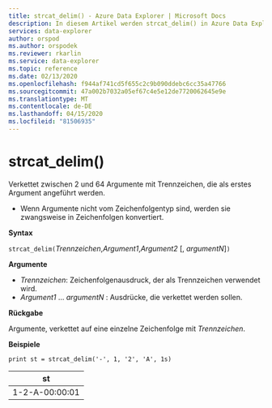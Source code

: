 ```yaml
---
title: strcat_delim() - Azure Data Explorer | Microsoft Docs
description: In diesem Artikel werden strcat_delim() in Azure Data Explorer beschrieben.
services: data-explorer
author: orspod
ms.author: orspodek
ms.reviewer: rkarlin
ms.service: data-explorer
ms.topic: reference
ms.date: 02/13/2020
ms.openlocfilehash: f944af741cd5f655c2c9b090ddebc6cc35a47766
ms.sourcegitcommit: 47a002b7032a05ef67c4e5e12de7720062645e9e
ms.translationtype: MT
ms.contentlocale: de-DE
ms.lasthandoff: 04/15/2020
ms.locfileid: "81506935"
---
```

# <a name="strcat_delim"></a>strcat_delim()

Verkettet zwischen 2 und 64 Argumente mit Trennzeichen, die als erstes Argument angeführt werden.

 * Wenn Argumente nicht vom Zeichenfolgentyp sind, werden sie zwangsweise in Zeichenfolgen konvertiert.

**Syntax**

`strcat_delim(`*Trennzeichen*,*Argument1*,*Argument2* [, *argumentN*]`)`

**Argumente**

* *Trennzeichen*: Zeichenfolgenausdruck, der als Trennzeichen verwendet wird.
* *Argument1* ... *argumentN* : Ausdrücke, die verkettet werden sollen.

**Rückgabe**

Argumente, verkettet auf eine einzelne Zeichenfolge mit *Trennzeichen*.

**Beispiele**

```kusto
print st = strcat_delim('-', 1, '2', 'A', 1s)

```

|st|
|---|
|1-2-A-00:00:01|